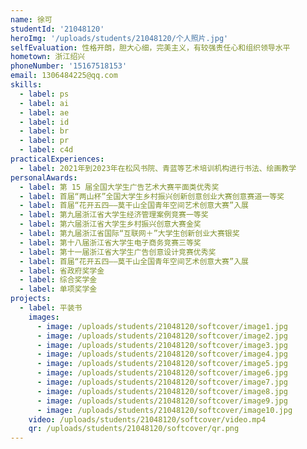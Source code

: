 ```yaml
---
name: 徐可
studentId: '21048120'
heroImg: '/uploads/students/21048120/个人照片.jpg'
selfEvaluation: 性格开朗，胆大心细，完美主义，有较强责任心和组织领导水平
hometown: 浙江绍兴
phoneNumber: '15167518153'
email: 1306484225@qq.com
skills:
  - label: ps
  - label: ai
  - label: ae
  - label: id
  - label: br
  - label: pr
  - label: c4d
practicalExperiences:
  - label: 2021年到2023年在松风书院、青蓝等艺术培训机构进行书法、绘画教学
personalAwards:
  - label: 第 15 届全国大学生广告艺术大赛平面类优秀奖
  - label: 首届“两山杯”全国大学生乡村振兴创新创意创业大赛创意赛道一等奖
  - label: 首届“花开五四——莫干山全国青年空间艺术创意大赛”入展
  - label: 第九届浙江省大学生经济管理案例竞赛一等奖
  - label: 第六届浙江省大学生乡村振兴创意大赛金奖
  - label: 第九届浙江省国际“互联网＋”大学生创新创业大赛银奖
  - label: 第十八届浙江省大学生电子商务竞赛三等奖
  - label: 第十一届浙江省大学生广告创意设计竞赛优秀奖
  - label: 首届“花开五四——莫干山全国青年空间艺术创意大赛”入展
  - label: 省政府奖学金
  - label: 综合奖学金
  - label: 单项奖学金
projects:
  - label: 平装书
    images:
      - image: /uploads/students/21048120/softcover/image1.jpg
      - image: /uploads/students/21048120/softcover/image2.jpg
      - image: /uploads/students/21048120/softcover/image3.jpg
      - image: /uploads/students/21048120/softcover/image4.jpg
      - image: /uploads/students/21048120/softcover/image5.jpg
      - image: /uploads/students/21048120/softcover/image6.jpg
      - image: /uploads/students/21048120/softcover/image7.jpg
      - image: /uploads/students/21048120/softcover/image8.jpg
      - image: /uploads/students/21048120/softcover/image9.jpg
      - image: /uploads/students/21048120/softcover/image10.jpg
    video: /uploads/students/21048120/softcover/video.mp4
    qr: /uploads/students/21048120/softcover/qr.png
---
```

